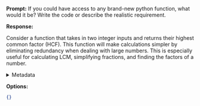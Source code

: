 **Prompt:**
If you could have access to any brand-new python function, what would it be? Write the code or describe the realistic requirement.

**Response:**


Consider a function that takes in two integer inputs and returns their highest common factor (HCF). This function will make calculations simpler by eliminating redundancy when dealing with large numbers. This is especially useful for calculating LCM, simplifying fractions, and finding the factors of a number.

<details><summary>Metadata</summary>

- Duration: 5999 ms
- Datetime: 2024-01-11T18:55:38.297779
- Model: dolphin-2.5-mixtral-8x7b

</details>

**Options:**
```json
{}
```

